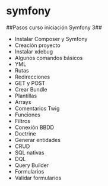 # symfony

##Pasos curso iniciación Symfony 3##
- Instalar Composer y Symfony
- Creación proyecto
- Instalar xdebug
- Algunos comandos básicos
- YML
- Rutas
- Redirecciones
- GET y POST
- Crear Bundle
- Plantillas
- Arrays
- Comentarios Twig
- Funciones
- Filtros
- Conexión BBDD
- Doctrine
- Generar entidades
- CRUD
- SQL nativas
- DQL
- Query Builder
- Formularios
- Validar formularios